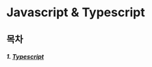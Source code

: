 # Javascript & Typescript



## 목차

##### 1. [Typescript](https://github.com/ejlieb/TmaxStudy/tree/master/JSTS/Typescriptv)

